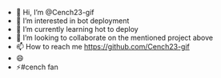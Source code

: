 - 👋 Hi, I’m @Cench23-gif
- 👀 I’m interested in bot deployment 
- 🌱 I’m currently learning hot to deploy 
- 💞️ I’m looking to collaborate on the mentioned project above
- 📫 How to reach me https://github.com/Cench23-gif 
- 😄
- ⚡#cench fan

<!---
Cench23-gif/Cench23-gif is a ✨ special ✨ repository because its `README.md` (this file) appears on your GitHub profile.
You can click the Preview link to take a look at your changes.
--->
